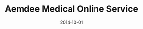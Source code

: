 ---
layout: post
title: Aemdee Medical Online Service
date: 2014-10-01
image: /images/homepage/cover-1.jpg
description: <a href="http://www.aemdee.com/">Aemdee</a> is a online communication channel between patients, doctors and other health care staff. With Aemdee’s online service, doctors and other health care staff will be able to monitor their patients’ condition and development remotely. I was involved in the design and development of Aemdee WebApp as a full-stack developer by using Ruby on Rails, BackboneJS, jQuery, D3js, CoffeeScript, Bootstrap and MySQL.
categories: [project]
tags: [Project, Full Stack, Ruby on Rails, Backbone.js, d3.js, MySQL, CoffeeScript]
---